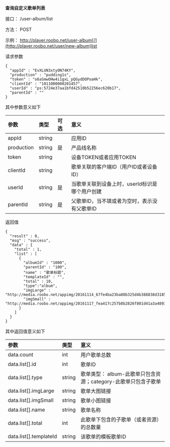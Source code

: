 **查询自定义歌单列表**

接口： /user-album/list

方法： POST

示例： http://player.roobo.net/user-album[/](http://player.roobo.net/user/new-album)list

请求参数

```
{
  "appId" : "EvXLUN3xtyON74KY",
  "production" : "pudding1s",
  "token" : "o6aSmwOHw4i1gxL_pQGydDOPoaHk",
  "clientId" : "1011000000201457",
  "userId" : "ps:5724e37aa1bfd42510b52256ec620b17",
  "parentId" : ""
}
```

其中参数意义如下

| 参数 | 类型 | 可选 | 意义 |
| :--- | :--- | :--- | :--- |
| appId | string |  | 应用ID |
| production | string | 是 | 产品线名称 |
| token | string |  | 设备TOKEN或者应用TOKEN |
| clientId | string |  | 歌单关联的客户端ID（用户ID或者设备ID） |
| userId | string | 是 | 当歌单关联到设备上时，userId标识是哪个用户创建 |
| parentId | string | 是 | 父歌单ID，当不填或者为空时，表示没有父歌单ID |



返回值

```
{
  "result" : 0,
  "msg" : "success",
  "data" : {
    "total" : 1,
    "list" : [
      {
        "albumId" : "1000",
        "parentId" : "100",
        "name" : "歌单标题",
        "templateId" : "",
        "total" : 10,
        "type":"album",
        "imgLarge" : "http://media.roobo.net/appimg/20161114_67fe4ba23ba80b325d4b388838d31853.png",
        "imgSmall" : "http://media.roobo.net/appimg/20161117_fea417c257b8b2826f801d41a3a48931.jpg"
      }
    ]
  }
}
```

其中返回值意义如下



| 参数 | 类型 | 意义 |
| :--- | :--- | :--- |
| data.count | int | 用户歌单总数 |
| data.list\[\].id | int | 歌单ID |
| data.list\[\].type | string | 歌单类型： album-此歌单只包含资源；category-此歌单只包含子歌单 |
| data.list\[\].imgLarge | string | 歌单大图链接 |
| data.list\[\].imgSmall | string | 歌单小图链接 |
| data.list\[\].name | string | 歌单名称 |
| data.list\[\].total | int | 此歌单下包含的子歌单（或者资源）的总数量 |
| data.list\[\].templateId | string | 该歌单的模板歌单ID |



